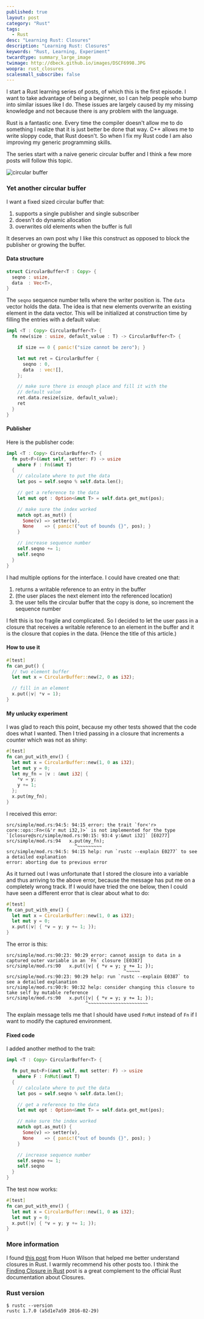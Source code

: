 ```yaml
---
published: true
layout: post
category: "Rust"
tags:
  - Rust
desc: "Learning Rust: Closures"
description: "Learning Rust: Closures"
keywords: "Rust, Learning, Experiment"
twcardtype: summary_large_image
twimage: http://dbeck.github.io/images/DSCF6998.JPG
woopra: rust_closures
scalesmall_subscribe: false
---
```


I start a Rust learning series of posts, of which this is the first episode. I want to take advantage of being a beginner, so I can help people who bump into similar issues like I do. These issues are largely caused by my missing knowledge and not because there is any problem with the language.

Rust is a fantastic one. Every time the compiler doesn't allow me to do something I realize that it is just better be done that way. C++ allows me to write sloppy code, that Rust doesn't. So when I fix my Rust code I am also improving my generic programming skills.

The series start with a naive generic circular buffer and I think a few more posts will follow this topic.

![circular buffer](/images/DSCF6998.JPG)

### Yet another circular buffer

I want a fixed sized circular buffer that:

1. supports a single publisher and single subscriber
2. doesn't do dynamic allocation
3. overwrites old elements when the buffer is full

It deserves an own post why I like this construct as opposed to block the publisher or growing the buffer.

#### Data structure

```rust
struct CircularBuffer<T : Copy> {
  seqno : usize,
  data  : Vec<T>,
}
```

The `seqno` sequence number tells where the writer position is. The `data` vector holds the data. The idea is that new elements overwrite an existing element in the data vector. This will be initialized at construction time by filling the entries with a default value:

```rust
impl <T : Copy> CircularBuffer<T> {
  fn new(size : usize, default_value : T) -> CircularBuffer<T> {

    if size == 0 { panic!("size cannot be zero"); }

    let mut ret = CircularBuffer {
      seqno : 0,
      data  : vec![],
    };

    // make sure there is enough place and fill it with the
    // default value
    ret.data.resize(size, default_value);
    ret
  }
}
```

#### Publisher

Here is the publisher code:

```rust
impl <T : Copy> CircularBuffer<T> {
  fn put<F>(&mut self, setter: F) -> usize
    where F : Fn(&mut T)
  {
    // calculate where to put the data
    let pos = self.seqno % self.data.len();

    // get a reference to the data
    let mut opt : Option<&mut T> = self.data.get_mut(pos);

    // make sure the index worked
    match opt.as_mut() {
      Some(v) => setter(v),
      None    => { panic!("out of bounds {}", pos); }
    }

    // increase sequence number
    self.seqno += 1;
    self.seqno
  }
}
```

I had multiple options for the interface. I could have created one that:

1. returns a writable reference to an entry in the buffer
2. (the user places the next element into the referenced location)
3. the user tells the circular buffer that the copy is done, so increment the sequence number

I felt this is too fragile and complicated. So I decided to let the user pass in a closure that receives a writable reference to an element in the buffer and it is the closure that copies in the data. (Hence the title of this article.)

#### How to use it

```rust
#[test]
fn can_put() {
  // two element buffer
  let mut x = CircularBuffer::new(2, 0 as i32);

  // fill in an element
  x.put(|v| *v = 1);
}
```

#### My unlucky experiment

I was glad to reach this point, because my other tests showed that the code does what I wanted. Then I tried passing in a closure that increments a counter which was not as shiny:

```rust
#[test]
fn can_put_with_env() {
  let mut x = CircularBuffer::new(1, 0 as i32);
  let mut y = 0;
  let my_fn = |v : &mut i32| {
    *v = y;
    y += 1;
  };
  x.put(my_fn);
}
```

I received this error:

```
src/simple/mod.rs:94:5: 94:15 error: the trait `for<'r> core::ops::Fn<(&'r mut i32,)>` is not implemented for the type `[closure@src/simple/mod.rs:90:15: 93:4 y:&mut i32]` [E0277]
src/simple/mod.rs:94   x.put(my_fn);
                         ^~~~~~~~~~
src/simple/mod.rs:94:5: 94:15 help: run `rustc --explain E0277` to see a detailed explanation
error: aborting due to previous error
```

As it turned out I was unfortunate that I stored the closure into a variable and thus arriving to the above error, because the message has put me on a completely wrong track. If I would have tried the one below, then I could have seen a different error that is clear about what to do:

```rust
#[test]
fn can_put_with_env() {
  let mut x = CircularBuffer::new(1, 0 as i32);
  let mut y = 0;
  x.put(|v| { *v = y; y += 1; });
}
```

The error is this:

```
src/simple/mod.rs:90:23: 90:29 error: cannot assign to data in a captured outer variable in an `Fn` closure [E0387]
src/simple/mod.rs:90   x.put(|v| { *v = y; y += 1; });
                                           ^~~~~~
src/simple/mod.rs:90:23: 90:29 help: run `rustc --explain E0387` to see a detailed explanation
src/simple/mod.rs:90:9: 90:32 help: consider changing this closure to take self by mutable reference
src/simple/mod.rs:90   x.put(|v| { *v = y; y += 1; });
                             ^~~~~~~~~~~~~~~~~~~~~~~
```

The explain message tells me that I should have used `FnMut` instead of `Fn` if I want to modify the captured environment.

#### Fixed code

I added another method to the trait:

```rust
impl <T : Copy> CircularBuffer<T> {

  fn put_mut<F>(&mut self, mut setter: F) -> usize
    where F : FnMut(&mut T)
  {
    // calculate where to put the data
    let pos = self.seqno % self.data.len();

    // get a reference to the data
    let mut opt : Option<&mut T> = self.data.get_mut(pos);

    // make sure the index worked
    match opt.as_mut() {
      Some(v) => setter(v),
      None    => { panic!("out of bounds {}", pos); }
    }

    // increase sequence number
    self.seqno += 1;
    self.seqno
  }
}
```

The test now works:

```rust
#[test]
fn can_put_with_env() {
  let mut x = CircularBuffer::new(1, 0 as i32);
  let mut y = 0;
  x.put(|v| { *v = y; y += 1; });
}
```

### More information

I found [this post](http://huonw.github.io/blog/2015/05/finding-closure-in-rust/) from Huon Wilson that helped me better understand closures in Rust. I warmly recommend his other posts too. I think the [Finding Closure in Rust](http://huonw.github.io/blog/2015/05/finding-closure-in-rust/) post is a great complement to the official Rust documentation about Closures.

### Rust version

```
$ rustc --version
rustc 1.7.0 (a5d1e7a59 2016-02-29)
```
